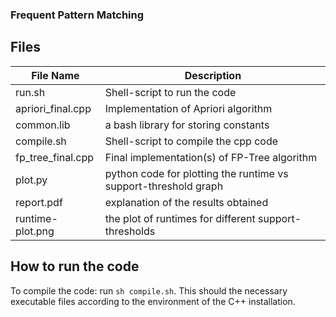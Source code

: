 ### Frequent Pattern Matching<br>

## Files<br>
File Name | Description
--- | ---
run.sh | Shell-script to run the code<br>
apriori_final.cpp  |   Implementation of Apriori algorithm<br>
common.lib        |      a bash library for storing constants<br>
compile.sh       |     Shell-script to compile the cpp code<br>
fp_tree_final.cpp   |    Final implementation(s) of FP-Tree algorithm<br>
plot.py         |       python code for plotting the runtime vs support-threshold graph<br>
report.pdf     |        explanation of the results obtained<br>
runtime-plot.png    |    the plot of runtimes for different support-thresholds<br>

## How to run the code<br>
To compile the code: run `sh compile.sh`. This should the necessary executable files according to the environment of the C++ installation. <br>


